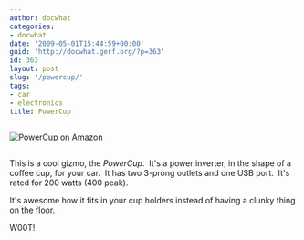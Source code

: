 ```yaml
---
author: docwhat
categories:
- docwhat
date: '2009-05-01T15:44:59+00:00'
guid: 'http://docwhat.gerf.org/?p=363'
id: 363
layout: post
slug: '/powercup/'
tags:
- car
- electronics
title: PowerCup
---
```


[![PowerCup on
Amazon](https://ws-na.amazon-adsystem.com/widgets/q?_encoding=UTF8&MarketPlace=US&ASIN=B0042X8XQE&ServiceVersion=20070822&ID=AsinImage&WS=1&Format=_SL160_&tag=thedocwha-20)](https://www.amazon.com/gp/product/B0042X8XQE/ref=as_li_tl?ie=UTF8&camp=1789&creative=9325&creativeASIN=B0042X8XQE&linkCode=as2&tag=thedocwha-20&linkId=b0c7b43a58aae4fbbe78351af71dbc1b)

<img src="https://ir-na.amazon-adsystem.com/e/ir?t=thedocwha-20&l=am2&o=1&a=B0042X8XQE" width="1" height="1" border="0" alt="Amazon bug" style="border:none !important; margin:0px !important;" />

This is a cool gizmo, the *PowerCup*.  It's a power inverter, in the
shape of a coffee cup, for your car.  It has two 3-prong outlets and one
USB port.  It's rated for 200 watts (400 peak).

It's awesome how it fits in your cup holders instead of having a
clunky thing on the floor.

W00T!
